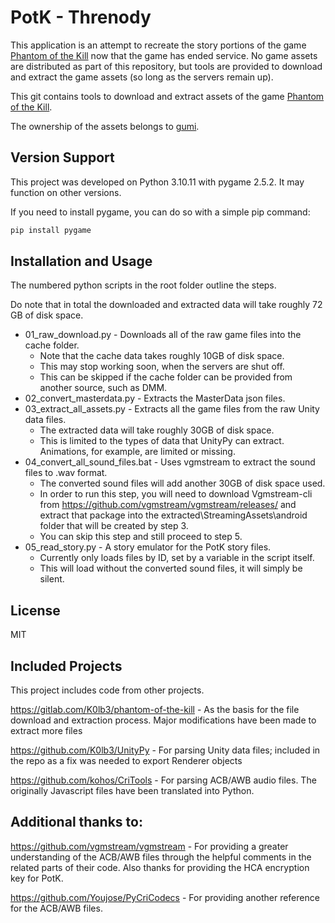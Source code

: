 # PotK - Threnody
This application is an attempt to recreate the story portions of the game [Phantom of the Kill](https://dg-pk.fg-games.co.jp/) now that the game has ended service. No game assets are distributed as part of this repository, but tools are provided to download and extract the game assets (so long as the servers remain up).

This git contains tools to download and extract assets of the game [Phantom of the Kill](https://dg-pk.fg-games.co.jp/).

The ownership of the assets belongs to [gumi](https://gu3.co.jp).

## Version Support
This project was developed on Python 3.10.11 with pygame 2.5.2. It may function on other versions.

If you need to install pygame, you can do so with a simple pip command:
```cmd
pip install pygame
```

## Installation and Usage
The numbered python scripts in the root folder outline the steps.

Do note that in total the downloaded and extracted data will take roughly 72 GB of disk space.

- 01_raw_download.py - Downloads all of the raw game files into the cache folder.
  - Note that the cache data takes roughly 10GB of disk space.
  - This may stop working soon, when the servers are shut off.
  - This can be skipped if the cache folder can be provided from another source, such as DMM.
- 02_convert_masterdata.py - Extracts the MasterData json files.
- 03_extract_all_assets.py - Extracts all the game files from the raw Unity data files.
  - The extracted data will take roughly 30GB of disk space.
  - This is limited to the types of data that UnityPy can extract. Animations, for example, are limited or missing.
- 04_convert_all_sound_files.bat - Uses vgmstream to extract the sound files to .wav format.
  - The converted sound files will add another 30GB of disk space used.
  - In order to run this step, you will need to download Vgmstream-cli from https://github.com/vgmstream/vgmstream/releases/ and extract that package into the extracted\StreamingAssets\android folder that will be created by step 3.
  - You can skip this step and still proceed to step 5.
- 05_read_story.py - A story emulator for the PotK story files.
  - Currently only loads files by ID, set by a variable in the script itself.
  - This will load without the converted sound files, it will simply be silent.

## License
MIT

## Included Projects
This project includes code from other projects.

https://gitlab.com/K0lb3/phantom-of-the-kill - As the basis for the file download and extraction process. Major modifications have been made to extract more files

https://github.com/K0lb3/UnityPy - For parsing Unity data files; included in the repo as a fix was needed to export Renderer objects

https://github.com/kohos/CriTools - For parsing ACB/AWB audio files. The originally Javascript files have been translated into Python.

## Additional thanks to:
https://github.com/vgmstream/vgmstream - For providing a greater understanding of the ACB/AWB files through the helpful comments in the related parts of their code. Also thanks for providing the HCA encryption key for PotK.

https://github.com/Youjose/PyCriCodecs - For providing another reference for the ACB/AWB files.

